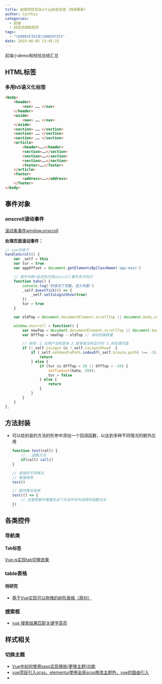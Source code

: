 ```yaml
---
title: 前端项目实战小tip经验总结（持续更新）
author: Cynthia
categories:
  - 前端
  - 经验总结和规范
tags:
  - "\U0001F353无\U0001F353"
date: 2019-06-05 13:45:33
---
```


前端小demo和经验总结汇总
<!--more-->



## HTML标签

### 多用h5语义化标签

```html
<body>
    <header>
        <nav> …… </nav>
    </header>
    <aside>
        <nav> …… </nav>
    </aside>
    <section> …… </section>
    <section> …… </section>
    <section> …… </section>
    <article>
        <header>……</header>
        <section>……</section>
        <section>……</section>
        <section>……</section>
        <footer>……</footer>
    </article>
    <footer>
        <address>……</address>
    </footer>
</body>
```





## 事件对象

### onscroll滚动事件

[滚动条事件window.onscroll](https://www.cnblogs.com/miangao/p/9970846.html)

**处理页面滚动事件：**

```js
// vue环境下
handleScroll() {
    var _self = this
    var tur = true
    var appOffset = document.getElementsByClassName('app-main')

    // 条件判断+延迟执行阻止scroll事件多次执行
    function haha() {
        console.log('你滚动了页面，进入判断')
        _self.$nextTick(() => {
            _self.setIsLoginShow(true)
        })
        tur = true
    }

    var oldTop = document.documentElement.scrollTop || document.body.scrollTop

    window.onscroll = function() {
        var newTop = document.documentElement.scrollTop || document.body.scrollTop
        var OffTop = newTop - oldTop // 滚动的偏移量

        // 排除：1.当用户没有登录 2.登录框没有显示时 3.非处理页面
        if (!_self.isLogin && !_self.isLoginShow)  {
            if (_self.notHandlePath.indexOf(_self.$route.path) !== -1) {
                return
            } else {
                if (tur && OffTop > 50 || OffTop < -50) {
                    setTimeout(haha, 500);
                    tur = false
                } else {
                    return
                }
            }
        }
    }
},
```





## 方法封装

- 可以给封装的方法的形参中添加一个回调函数，以达到多种不同情况的额外应用

  ```js
  function test(call) {
      //...函数方法
      if(call) call()
  }
  
  // 调用的不同情况
  // 普通调用
  test()
  
  // 额外情况调用
  test(() => {
      // 这里放额外需要在这个方法中另外调用的函数方法
  })
  ```





## 各类控件

### 导航类

#### Tab标签

[Vue.js实现tab切换效果](https://www.jianshu.com/p/52441745d769)





### table表格

#### 待研究

- [基于Vue实现可以拖拽的树形表格（原创）](https://www.cnblogs.com/bfgis/p/9805928.html) 



### 搜索框

- [vue 搜索结果匹配关键字高亮](https://www.jianshu.com/p/f8843bda58fe)









## 样式相关

### 切换主题

-  [Vue中如何使用sass实现换肤(更换主题)功能](https://blog.csdn.net/m0_37792354/article/details/82012278)
- [vue项目引入scss、elementui使用全局scss修改主题色，vue的路由引入](https://blog.csdn.net/qq_36784628/article/details/90899889)
- 











